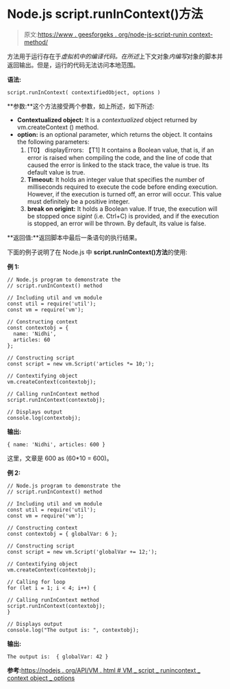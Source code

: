 # Node.js script.runInContext()方法

> 原文:[https://www . geesforgeks . org/node-js-script-runin context-method/](https://www.geeksforgeeks.org/node-js-script-runincontext-method/)

方法用于运行存在于*虚拟机中的编译代码。在所述*上下文对象*内编写*对象的脚本并返回输出。但是，运行的代码无法访问本地范围。

**语法:**

```
script.runInContext( contextifiedObject, options )
```

**参数:**这个方法接受两个参数，如上所述，如下所述:

*   **Contextualized object:** It is a *contextualized* object returned by vm.createContext () method.
*   **option:** is an optional parameter, which returns the object. It contains the following parameters:
    1.  [T0】 displayErrors: 【T1] It contains a Boolean value, that is, if an error is raised when compiling the code, and the line of code that caused the error is linked to the stack trace, the value is true. Its default value is true.
    2.  **Timeout:** It holds an integer value that specifies the number of milliseconds required to execute the code before ending execution. However, if the execution is turned off, an error will occur. This value must definitely be a positive integer.
    3.  **break on origint:** It holds a Boolean value. If true, the execution will be stopped once *sigint* (i.e. Ctrl+C) is provided, and if the execution is stopped, an error will be thrown. By default, its value is false.

**返回值:**返回脚本中最后一条语句的执行结果。

下面的例子说明了在 Node.js 中 **script.runInContext()方法**的使用:

**例 1:**

```
// Node.js program to demonstrate the     
// script.runInContext() method

// Including util and vm module
const util = require('util');
const vm = require('vm');

// Constructing context
const contextobj = {
  name: 'Nidhi',
  articles: 60
};

// Constructing script
const script = new vm.Script('articles *= 10;');

// Contextifying object
vm.createContext(contextobj);

// Calling runInContext method
script.runInContext(contextobj);

// Displays output
console.log(contextobj);
```

**输出:**

```
{ name: 'Nidhi', articles: 600 }

```

这里，文章是 600 as (60*10 = 600)。

**例 2:**

```
// Node.js program to demonstrate the     
// script.runInContext() method

// Including util and vm module
const util = require('util');
const vm = require('vm');

// Constructing context
const contextobj = { globalVar: 6 };

// Constructing script
const script = new vm.Script('globalVar += 12;');

// Contextifying object
vm.createContext(contextobj);

// Calling for loop
for (let i = 1; i < 4; i++) {

// Calling runInContext method
script.runInContext(contextobj);
}

// Displays output
console.log("The output is: ", contextobj);
```

**输出:**

```
The output is:  { globalVar: 42 }

```

**参考:**[https://nodejs . org/API/VM . html # VM _ script _ runincontext _ context object _ options](https://nodejs.org/api/vm.html#vm_script_runincontext_contextifiedobject_options)